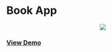 <h1><strong>Book App</strong></h1>
<div align="center">
    <img src="https://cosmic-s3.imgix.net/e6996da0-6c48-11e8-a161-9339be48e3ac-Screen%20Shot%202018-06-09%20at%208.45.48%20PM.png"</img> 
</div>
<h3><a href="http://favorite-book.cosmicapp.co/books">View Demo</a></h3>


